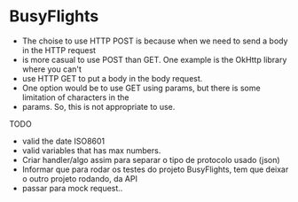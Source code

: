 # BusyFlights

* The choise to use HTTP POST is because when we need to send a body in the HTTP request
* is more casual to use POST than GET. One example is the OkHttp library where you can't
* use HTTP GET to put a body in the body request.
* One option would be to use GET using params, but there is some limitation of characters in the
* params. So, this is not appropriate to use.

TODO 
- valid the date ISO8601 
- valid variables that has max numbers.
- Criar handler/algo assim para separar o tipo de protocolo usado (json)
- Informar que para rodar os testes do projeto BusyFlights, tem que deixar o outro projeto rodando, da API
- passar para mock request..